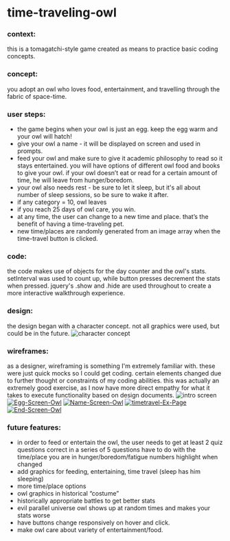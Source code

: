# time-traveling-owl

### context:<br />
this is a tomagatchi-style game created as means to practice basic coding concepts.

### concept: <br />
you adopt an owl who loves food, entertainment, and travelling through the fabric of space-time. 

### user steps:<br />
* the game begins when your owl is just an egg. keep the egg warm and your owl will hatch!
* give your owl a name - it will be displayed on screen and used in prompts.
* feed your owl  and make sure to give it academic philosophy to read so it stays entertained. you will have options of different owl food and books to give your owl. if your owl doesn’t eat or read for a certain amount of time, he will leave from hunger/boredom. 
* your owl also needs rest - be sure to let it sleep, but it's all about number of sleep sessions, so be sure to wake it after.
* if any category = 10, owl leaves
* if you reach 25 days of owl care, you win.
* at any time, the user can change to a new time and place. that’s the benefit of having a time-traveling pet.
* new time/places are randomly generated from an image array when the time-travel button is clicked.

### code: <br />
the code makes use of objects for the day counter and the owl's stats. setInterval was used to count up, while button presses decrement the stats when pressed. jquery's .show and .hide are used throughout to create a more interactive walkthrough experience.

### design:<br />
the design began with a character concept. not all graphics were used, but could be in the future.
![character concept](https://i.ibb.co/3h0mpV4/Concept-Owl.png)

### wireframes: <br />
as a designer, wireframing is something I'm extremely familiar with. these were just quick mocks so I could get coding. certain elements changed due to further thought or constraints of my coding abilities. this was actually an extremely good exercise, as I now have more direct empathy for what it takes to execute functionality based on design documents.
![intro screen](https://i.ibb.co/C71jkv9/Welcome-Owl.png)
<a href="https://ibb.co/6DszjDX"><img src="https://i.ibb.co/7ryPsrk/Egg-Screen-Owl.png" alt="Egg-Screen-Owl" border="0"></a>
<a href="https://ibb.co/R3hYnvc"><img src="https://i.ibb.co/By4cDzB/Name-Screen-Owl.png" alt="Name-Screen-Owl" border="0"></a>
<a href="https://ibb.co/5k9J1vT"><img src="https://i.ibb.co/LrPs06S/timetravel-Ex-Page.png" alt="timetravel-Ex-Page" border="0"></a>
<a href="https://ibb.co/fYt0FZw"><img src="https://i.ibb.co/5Wvc4CH/End-Screen-Owl.png" alt="End-Screen-Owl" border="0"></a>

### future features:<br/>
* in order to feed or entertain the owl, the user needs to get at least 2 quiz questions correct in a series of 5 questions have to do with the time/place you are in
hunger/boredom/fatigue numbers highlight when changed
* add graphics for feeding, entertaining, time travel (sleep has him sleeping)
* more time/place options
* owl graphics in historical “costume”
* historically appropriate battles to get better stats
* evil parallel universe owl shows up at random times and makes your stats worse
* have buttons change responsively on hover and click.
* make owl care about variety of entertainment/food.
